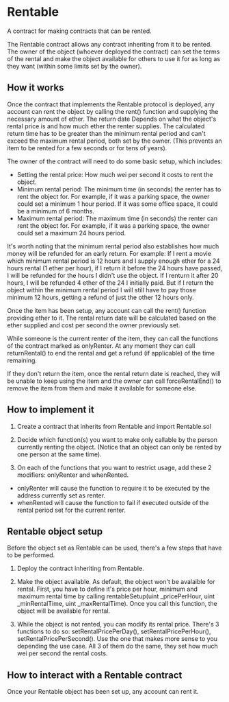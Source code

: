 # Rentable
A contract for making contracts that can be rented.

The Rentable contract allows any contract inheriting from it to be rented.
The owner of the object (whoever deployed the contract) can set the terms of the rental and make the object available for others to use it for as long as they want (within some limits set by the owner).

## How it works

Once the contract that implements the Rentable protocol is deployed, any account can rent the object by calling the rent() function and supplying the necessary amount of ether. The return date Depends on what the object's rental price is and how much ether the renter supplies. The calculated return time has to be greater than the minimum rental period and can't exceed the maximum rental period, both set by the owner. (This prevents an item to be rented for a few seconds or for tens of years).

The owner of the contract will need to do some basic setup, which includes:

- Setting the rental price: How much wei per second it costs to rent the object. 
- Minimum rental period: The minimum time (in seconds) the renter has to rent the object for. For example, if it was a parking space, the owner could set a minimum 1 hour period. If it was some office space, it could be a minimum of 6 months.
- Maximum rental period: The maximum time (in seconds) the renter can rent the object for. For example, if it was a parking space, the owner could set a maximum 24 hours period.

It's worth noting that the minimum rental period also establishes how much money will be refunded for an early return. For example: If I rent a movie which minimum rental period is 12 hours and I supply enough ether for a 24 hours rental (1 ether per hour), if I return it before the 24 hours have passed, I will be refunded for the hours I didn't use the object. If I renturn it after 20 hours, I will be refunded 4 ether of the 24 I initially paid. But if I return the object within the minimum rental period I will still have to pay those minimum 12 hours, getting a refund of just the other 12 hours only.

Once the item has been setup, any account can call the rent() function providing ether to it. The rental return date will be calculated based on the ether supplied and cost per second the owner previously set.

While someone is the current renter of the item, they can call the functions of the contract marked as onlyRenter. At any moment they can call returnRental() to end the rental and get a refund (if applicable) of the time remaining.

If they don't return the item, once the rental return date is reached, they will be unable to keep using the item and the owner can call forceRentalEnd() to remove the item from them and make it available for someone else.

## How to implement it

1. Create a contract that inherits from Rentable and import Rentable.sol

2. Decide which function(s) you want to make only callable by the person currently renting the object. (Notice that an object can only be rented by one person at the same time). 

3. On each of the functions that you want to restrict usage, add these 2 modifiers: onlyRenter and whenRented.

- onlyRenter will cause the function to require it to be executed by the address currently set as renter.
- whenRented will cause the function to fail if executed outside of the rental period set for the current renter.


## Rentable object setup

Before the object set as Rentable can be used, there's a few steps that have to be performed.

1. Deploy the contract inheriting from Rentable.

2. Make the object available. As default, the object won't be avalaible for rental. First, you have to define it's price per hour, minimum and maximum rental time by calling rentableSetup(uint _pricePerHour, uint _minRentalTime, uint _maxRentalTime).
Once you call this function, the object will be available for rental.

3. While the object is not rented, you can modify its rental price. There's 3 functions to do so: setRentalPricePerDay(), setRentalPricePerHour(), setRentalPricePerSecond(). Use the one that makes more sense to you depending the use case. All 3 of them do the same, they set how much wei per second the rental costs.


## How to interact with a Rentable contract

Once your Rentable object has been set up, any account can rent it.
